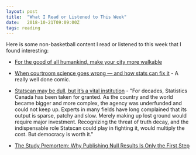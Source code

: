 ```yaml
---
layout: post
title:  "What I Read or Listened to This Week"
date:   2018-10-21T09:09:00Z
tags: reading
---
```

Here is some non-basketball content I read or listened to this week that I found interesting:


* [For the good of all humankind, make your city more walkable](https://qz.com/1421323/for-the-good-of-all-humankind-make-your-city-more-walkable/)

* [When courtroom science goes wrong — and how stats can fix it](https://www.knowablemagazine.org/article/society/2018/when-courtroom-science-goes-wrong-and-how-stats-can-fix-it) - A really well done comic.

* [Statscan may be dull, but it’s a vital institution](https://www.theglobeandmail.com/opinion/article-statscan-may-be-dull-but-its-a-vital-institution/) - "For decades, Statistics Canada has been taken for granted. As the country and the world became bigger and more complex, the agency was underfunded and could not keep up. Experts in many fields have long complained that its output is sparse, patchy and slow. Merely making up lost ground would require major investment. Recognizing the threat of truth decay, and the indispensable role Statscan could play in fighting it, would multiply the cost. But democracy is worth it."

* [The Study Premortem: Why Publishing Null Results Is Only the First Step](http://behavioralscientist.org/the-study-premortem-why-publishing-null-results-is-only-the-first-step/)
